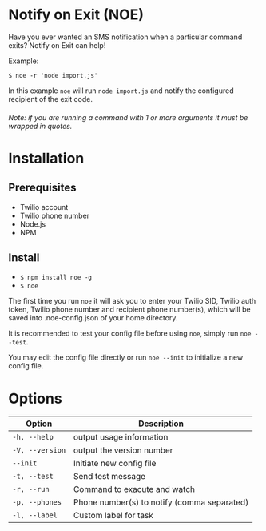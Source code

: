 # Notify on Exit (NOE)
Have you ever wanted an SMS notification when a particular command exits? Notify on Exit can help!

Example:
```
$ noe -r 'node import.js'
```
In this example ```noe``` will run ```node import.js``` and notify the configured recipient of the exit code.
###### Note: if you are running a command with 1 or more arguments it must be wrapped in quotes.

# Installation

## Prerequisites

* Twilio account
* Twilio phone number
* Node.js
* NPM

## Install

* ```$ npm install noe -g```
* ```$ noe```

The first time you run ```noe``` it will ask you to enter your Twilio SID, Twilio auth token, Twilio phone number and recipient phone number(s), which will be saved into .noe-config.json of your home directory.

It is recommended to test your config file before using ```noe```, simply run ```noe --test```.

You may edit the config file directly or run ```noe --init``` to initialize a new config file.

# Options
| Option              | Description                                 |
|---------------------|---------------------------------------------|
| ```-h, --help```    | output usage information                    |
| ```-V, --version``` | output the version number                   |
| ```--init```        | Initiate new config file                    |
| ```-t, --test```    | Send test message                           |
| ```-r, --run```     | Command to exacute and watch                |
| ```-p, --phones```  | Phone number(s) to notify (comma separated) |
| ```-l, --label```   | Custom label for task                       |
